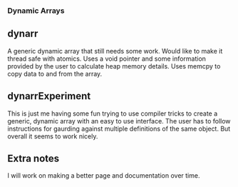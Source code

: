 ### Dynamic Arrays

## dynarr
A generic dynamic array that still needs some work. Would like to make it thread safe with atomics.
Uses a void pointer and some information provided by the user to calculate heap memory details.
Uses memcpy to copy data to and from the array.

## dynarrExperiment
This is just me having some fun trying to use compiler tricks to create a generic, dynamic array
with an easy to use interface. The user has to follow instructions for gaurding against multiple
definitions of the same object. But overall it seems to work nicely.

## Extra notes
I will work on making a better page and documentation over time.